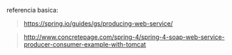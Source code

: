 referencia basica: 
> https://spring.io/guides/gs/producing-web-service/

> http://www.concretepage.com/spring-4/spring-4-soap-web-service-producer-consumer-example-with-tomcat